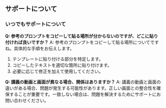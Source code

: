 ## サポートについて
### いつでもサポートについて

**Q: 参考のプロンプトをコピーして貼る場所が分からないのですが、どこに貼り付ければ良いですか？**
A: 参考のプロンプトをコピーして貼る場所についてですね。具体的な手順をお伝えします。
1. テンプレートに貼り付ける部分を特定します。
2. コピーしたテキストを適切な箇所に貼り付けます。
3. 必要に応じて修正を加えて使用してください。

**Q: 講義の動画と画面が異なる場合、関係はありますか？**
A: 講義の動画と画面の違いがある場合、問題が発生する可能性があります。正しい画面との整合性を確保することが重要です。一致しない場合は、問題を解決するためにサポートにお問い合わせください。
